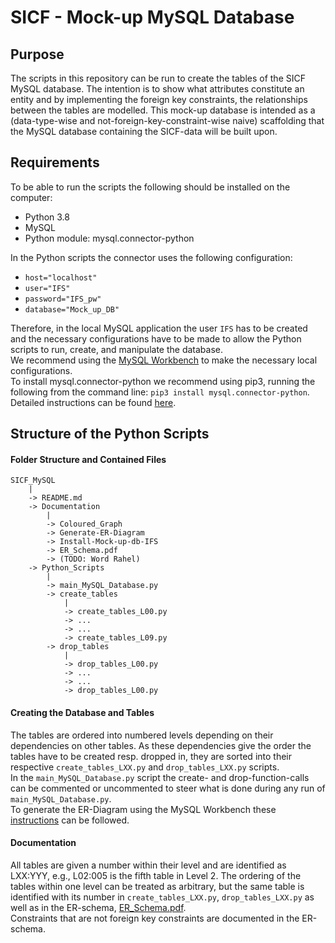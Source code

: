 # SICF - Mock-up MySQL Database

## Purpose
The scripts in this repository can be run to create the tables of the SICF MySQL database. The intention is to show what attributes constitute an entity and by implementing the foreign key constraints, the relationships between the tables are modelled. This mock-up database is intended as a (data-type-wise and not-foreign-key-constraint-wise naive) scaffolding that the MySQL database containing the SICF-data will be built upon.

## Requirements
To be able to run the scripts the following should be installed on the computer:
- Python 3.8
- MySQL
- Python module: mysql.connector-python

In the Python scripts the connector uses the following configuration:
- `host="localhost"`
- `user="IFS"`
- `password="IFS_pw"`
- `database="Mock_up_DB"`

Therefore, in the local MySQL application the user `IFS` has to be created and the necessary configurations have to be made to allow the Python scripts to run, create, and manipulate the database.  
We recommend using the [MySQL Workbench](https://dev.mysql.com/downloads/workbench/) to make the necessary local configurations.  
To install mysql.connector-python we recommend using pip3, running the following from the command line: `pip3 install mysql.connector-python`. Detailed instructions can be found [here](https://github.com/IFS-ITMS-IRMS/SICF_MySQL/tree/main/Documentation/Install-Mock-up-db-IFS).

## Structure of the Python Scripts

#### Folder Structure and Contained Files
```
SICF_MySQL
	|
	-> README.md
	-> Documentation
		|
		-> Coloured_Graph
		-> Generate-ER-Diagram
		-> Install-Mock-up-db-IFS
		-> ER_Schema.pdf
		-> (TODO: Word Rahel)
	-> Python_Scripts
		|
		-> main_MySQL_Database.py
		-> create_tables
			|
			-> create_tables_L00.py
			-> ...
			-> ...
			-> create_tables_L09.py
		-> drop_tables
			|
			-> drop_tables_L00.py
			-> ...
			-> ...
			-> drop_tables_L00.py
```

#### Creating the Database and Tables
The tables are ordered into numbered levels depending on their dependencies on other tables. As these dependencies give the order the tables have to be created resp. dropped in, they are sorted into their respective `create_tables_LXX.py` and `drop_tables_LXX.py` scripts.  
In the `main_MySQL_Database.py` script the create- and drop-function-calls can be commented or uncommented to steer what is done during any run of `main_MySQL_Database.py`.  
To generate the ER-Diagram using the MySQL Workbench these [instructions](https://github.com/IFS-ITMS-IRMS/SICF_MySQL/tree/main/Documentation/Generate-ER-Diagram) can be followed.

#### Documentation
All tables are given a number within their level and are identified as LXX:YYY, e.g., L02:005 is the fifth table in Level 2. The ordering of the tables within one level can be treated as arbitrary, but the same table is identified with its number in `create_tables_LXX.py`, `drop_tables_LXX.py` as well as in the ER-schema, [ER_Schema.pdf](https://github.com/IFS-ITMS-IRMS/SICF_MySQL/blob/main/Documentation/ER_Schema_MySQL_DB.pdf).  
Constraints that are not foreign key constraints are documented in the ER-schema.
